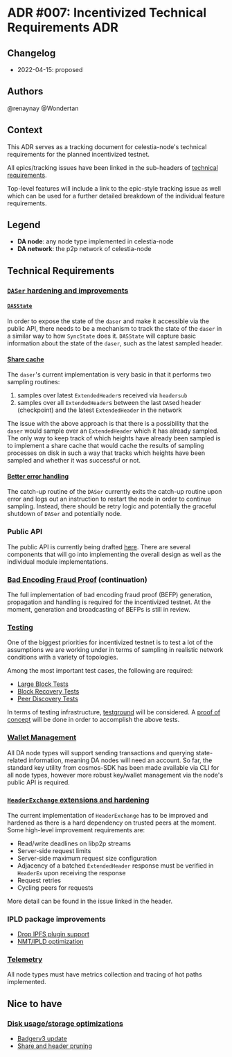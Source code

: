 # ADR #007: Incentivized Technical Requirements ADR

## Changelog

* 2022-04-15: proposed

## Authors

@renaynay @Wondertan

## Context

This ADR serves as a tracking document for celestia-node's technical requirements for the planned incentivized testnet.

All epics/tracking issues have been linked in the sub-headers of [technical requirements](#technical-requirements).

Top-level features will include a link to the epic-style tracking issue as well which can be used for a further detailed
breakdown of the individual feature requirements.

## Legend

- **DA node**: any node type implemented in celestia-node
- **DA network**: the p2p network of celestia-node

## Technical Requirements

### [`DASer` hardening and improvements](https://github.com/celestiaorg/celestia-node/issues/632)

#### [`DASState`](https://github.com/celestiaorg/celestia-node/issues/427)

In order to expose the state of the `daser` and make it accessible via the public API, there needs to be a mechanism to
track the state of the `daser` in a similar way to how `SyncState` does it. `DASState` will capture basic information
about the state of the `daser`, such as the latest sampled header.

#### [Share cache](https://github.com/celestiaorg/celestia-node/issues/180)

The `daser`'s current implementation is very basic in that it performs two sampling routines:

1. samples over latest `ExtendedHeader`s received via `headersub`
2. samples over all `ExtendedHeader`s between the last `DAS`ed header (checkpoint) and the latest `ExtendedHeader` in
   the network

The issue with the above approach is that there is a possibility that the `daser` would sample over an `ExtendedHeader`
which it has already sampled. The only way to keep track of which heights have already been sampled is to implement a
share cache that would cache the results of sampling processes on disk in such a way that tracks which heights have been
sampled and whether it was successful or not.

#### [Better error handling](https://github.com/celestiaorg/celestia-node/issues/554)

The catch-up routine of the `DASer` currently exits the catch-up routine upon error and logs out an instruction to
restart the node in order to continue sampling. Instead, there should be retry logic and potentially the graceful
shutdown of `DASer` and potentially node.

### Public API

The public API is currently being drafted [here](https://github.com/celestiaorg/celestia-node/pull/506/files). There are
several components that will go into implementing the overall design as well as the individual module implementations.

### [Bad Encoding Fraud Proof](https://github.com/celestiaorg/celestia-node/issues/528) (continuation)

The full implementation of bad encoding fraud proof (BEFP) generation, propagation and handling is required for the
incentivized testnet. At the moment, generation and broadcasting of BEFPs is still in review.

### [Testing](https://github.com/celestiaorg/celestia-node/issues/7)

One of the biggest priorities for incentivized testnet is to test a lot of the assumptions we are working under in terms
of sampling in realistic network conditions with a variety of topologies.

Among the most important test cases, the following are required:

* [Large Block Tests](https://github.com/celestiaorg/celestia-node/issues/602)
* [Block Recovery Tests](https://github.com/celestiaorg/test-infra/issues/21)
* [Peer Discovery Tests](https://github.com/celestiaorg/celestia-node/issues/649)

In terms of testing infrastructure, [testground](https://github.com/testground/testground) will be considered. A [proof of concept](https://github.com/celestiaorg/celestia-node/issues/638) will be done in order to accomplish the above tests.

### [Wallet Management](https://github.com/celestiaorg/celestia-node/issues/415)

All DA node types will support sending transactions and querying state-related information, meaning DA nodes will need
an account. So far, the standard key utility from cosmos-SDK has been made available via CLI for all node types, however
more robust key/wallet management via the node's public API is required.

### [`HeaderExchange` extensions and hardening](https://github.com/celestiaorg/celestia-node/issues/497)

The current implementation of `HeaderExchange` has to be improved and hardened as there is a hard dependency on trusted
peers at the moment. Some high-level improvement requirements are:

* Read/write deadlines on libp2p streams
* Server-side request limits
* Server-side maximum request size configuration
* Adjacency of a batched `ExtendedHeader` response must be verified in `HeaderEx` upon receiving the response
* Request retries
* Cycling peers for requests

More detail can be found in the issue linked in the header.

### IPLD package improvements

* [Drop IPFS plugin support](https://github.com/celestiaorg/celestia-node/issues/656)
* [NMT/IPLD optimization](https://github.com/celestiaorg/celestia-node/issues/614)

### [Telemetry](https://github.com/celestiaorg/celestia-node/issues/260)

All node types must have metrics collection and tracing of hot paths implemented.

## Nice to have

### [Disk usage/storage optimizations](https://github.com/celestiaorg/celestia-node/issues/671)

* [Badgerv3 update](https://github.com/celestiaorg/celestia-node/issues/482)
* [Share and header pruning](https://github.com/celestiaorg/celestia-node/issues/272)
